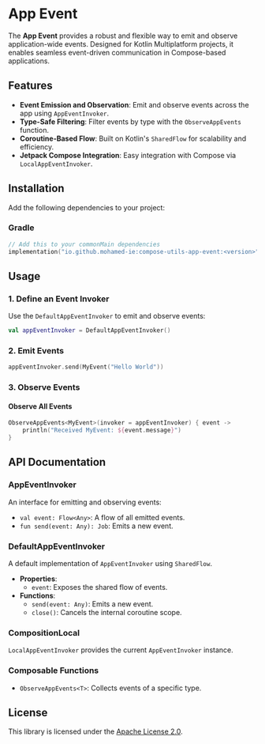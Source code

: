 # App Event

The **App Event** provides a robust and flexible way to emit and observe application-wide events. Designed for Kotlin Multiplatform projects, it enables seamless event-driven communication in Compose-based applications.

## Features

- **Event Emission and Observation**: Emit and observe events across the app using `AppEventInvoker`.
- **Type-Safe Filtering**: Filter events by type with the `ObserveAppEvents` function.
- **Coroutine-Based Flow**: Built on Kotlin's `SharedFlow` for scalability and efficiency.
- **Jetpack Compose Integration**: Easy integration with Compose via `LocalAppEventInvoker`.

## Installation

Add the following dependencies to your project:

### Gradle
```kotlin
// Add this to your commonMain dependencies
implementation("io.github.mohamed-ie:compose-utils-app-event:<version>")
```

## Usage

### 1. Define an Event Invoker

Use the `DefaultAppEventInvoker` to emit and observe events:

```kotlin
val appEventInvoker = DefaultAppEventInvoker()
```

### 2. Emit Events

```kotlin
appEventInvoker.send(MyEvent("Hello World"))
```

### 3. Observe Events

#### Observe All Events

```kotlin
ObserveAppEvents<MyEvent>(invoker = appEventInvoker) { event ->
    println("Received MyEvent: ${event.message}")
}
```

## API Documentation

### AppEventInvoker

An interface for emitting and observing events:

- `val event: Flow<Any>`: A flow of all emitted events.
- `fun send(event: Any): Job`: Emits a new event.

### DefaultAppEventInvoker

A default implementation of `AppEventInvoker` using `SharedFlow`.

- **Properties**:
    - `event`: Exposes the shared flow of events.
- **Functions**:
    - `send(event: Any)`: Emits a new event.
    - `close()`: Cancels the internal coroutine scope.

### CompositionLocal

`LocalAppEventInvoker` provides the current `AppEventInvoker` instance.

### Composable Functions

- `ObserveAppEvents<T>`: Collects events of a specific type.

## License

This library is licensed under the [Apache License 2.0](../../LICENSE).